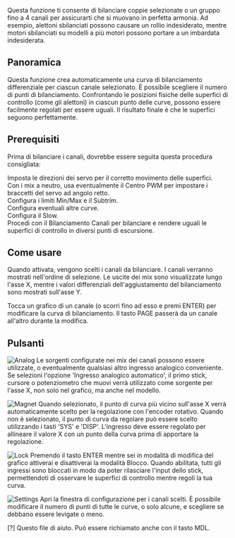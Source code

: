 Questa funzione ti consente di bilanciare coppie selezionate o un gruppo fino a 4 canali per assicurarti che si muovano in perfetta armonia. Ad esempio, alettoni sbilanciati possono causare un rollio indesiderato, mentre motori sbilanciati su modelli a più motori possono portare a un imbardata indesiderata.

## Panoramica  
Questa funzione crea automaticamente una curva di bilanciamento differenziale per ciascun canale selezionato. È possibile scegliere il numero di punti di bilanciamento. Confrontando le posizioni fisiche delle superfici di controllo (come gli alettoni) in ciascun punto delle curve, possono essere facilmente regolati per essere uguali. Il risultato finale è che le superfici seguono perfettamente.

## Prerequisiti  
Prima di bilanciare i canali, dovrebbe essere seguita questa procedura consigliata:

Imposta le direzioni dei servo per il corretto movimento delle superfici.  
Con i mix a neutro, usa eventualmente il Centro PWM per impostare i braccetti del servo ad angolo retto.  
Configura i limiti Min/Max e il Subtrim.  
Configura eventuali altre curve.  
Configura il Slow.  
Procedi con il Bilanciamento Canali per bilanciare e rendere uguali le superfici di controllo in diversi punti di escursione.

## Come usare  
Quando attivata, vengono scelti i canali da bilanciare. I canali verranno mostrati nell'ordine di selezione. Le uscite dei mix sono visualizzate lungo l'asse X, mentre i valori differenziali dell'aggiustamento del bilanciamento sono mostrati sull'asse Y.

Tocca un grafico di un canale (o scorri fino ad esso e premi ENTER) per modificare la curva di bilanciamento. Il tasto PAGE passerà da un canale all'altro durante la modifica.

## Pulsanti  
![Analog](FLASH:/bitmaps/system/icon_analog.png) Le sorgenti configurate nei mix dei canali possono essere utilizzate, o eventualmente qualsiasi altro ingresso analogico conveniente. Se selezioni l'opzione 'Ingresso analogico automatico', il primo stick, cursore o potenziometro che muovi verrà utilizzato come sorgente per l'asse X, non solo nel grafico, ma anche nel modello.

![Magnet](FLASH:/bitmaps/system/icon_magnet.png) Quando selezionato, il punto di curva più vicino sull'asse X verrà automaticamente scelto per la regolazione con l'encoder rotativo. Quando non è selezionato, il punto di curva da regolare può essere scelto utilizzando i tasti 'SYS' e 'DISP'. L'ingresso deve essere regolato per allineare il valore X con un punto della curva prima di apportare la regolazione.

![Lock](FLASH:/bitmaps/system/icon_lock.png) Premendo il tasto ENTER mentre sei in modalità di modifica del grafico attiverai e disattiverai la modalità Blocco. Quando abilitata, tutti gli ingressi sono bloccati in modo da poter rilasciare l'input dello stick, permettendoti di osservare le superfici di controllo mentre regoli la tua curva.

![Settings](FLASH:/bitmaps/system/icon_system.png) Apri la finestra di configurazione per i canali scelti. È possibile modificare il numero di punti di tutte le curve, o solo alcune, e scegliere se debbano essere levigate o meno.

[?] Questo file di aiuto. Può essere richiamato anche con il tasto MDL.
